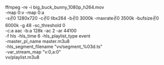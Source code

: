ffmpeg -re -i big_buck_bunny_1080p_h264.mov \
  -map 0:v -map 0:a \
  -s:v:0 1280x720 -c:v:0 libx264 -b:v:0 3000k -maxrate:v:0 3500k -bufsize:v:0 6000k -g 48 -sc_threshold 0 \
  -c:a aac -b:a 128k -ac 2 -ar 44100 \
  -f hls -hls_time 6 -hls_playlist_type event \
  -master_pl_name master.m3u8 \
  -hls_segment_filename "vv/segment_%03d.ts" \
  -var_stream_map "v:0,a:0" \
  vv/playlist.m3u8
